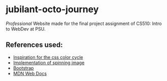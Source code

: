 # jubilant-octo-journey

_Professional_ Website made for the final project assignment of CS510: Intro to WebDev at PSU.

## References used:

- [Inspiration for the css color cycle](https://techstacker.com/how-to-loop-background-color-animation-css/)
- [Implementation of spinning image](https://stackoverflow.com/questions/23695090/spin-or-rotate-an-image-on-hover)
- [Bootstrap](https://getbootstrap.com/docs/4.1/getting-started/introduction/)
- [MDN Web Docs](https://developer.mozilla.org/en-US/)
